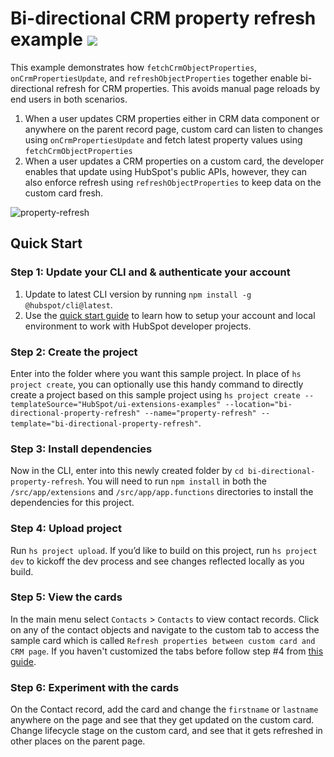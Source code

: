 # Bi-directional CRM property refresh example ![](https://badgen.net/badge/-/TypeScript/blue?icon=typescript&label)

This example demonstrates how `fetchCrmObjectProperties`, `onCrmPropertiesUpdate`, and `refreshObjectProperties` together enable bi-directional refresh for CRM properties. This avoids manual page reloads by end users in both scenarios.

1. When a user updates CRM properties either in CRM data component or anywhere on the parent record page, custom card can listen to changes using `onCrmPropertiesUpdate` and fetch latest property values using `fetchCrmObjectProperties`
2. When a user updates a CRM properties on a custom card, the developer enables that update using HubSpot's public APIs, however, they can also enforce refresh using `refreshObjectProperties` to keep data on the custom card fresh.
   
![property-refresh](https://github.com/HubSpot/ui-extensions-examples/assets/20711270/0a13b2bc-c6d7-4fd6-a43c-225e9d94aef4)


## Quick Start

### Step 1: Update your CLI and & authenticate your account

1. Update to latest CLI version by running `npm install -g @hubspot/cli@latest`.
2. Use the [quick start guide](https://developers.hubspot.com/docs/platform/ui-extensions-quickstart) to learn how to setup your account and local environment to work with HubSpot developer projects. 

### Step 2: Create the project

Enter into the folder where you want this sample project. In place of `hs project create`, you can optionally use this handy command to directly create a project based on this sample project using `hs project create --templateSource="HubSpot/ui-extensions-examples" --location="bi-directional-property-refresh" --name="property-refresh" --template="bi-directional-property-refresh"`.

### Step 3: Install dependencies

Now in the CLI, enter into this newly created folder by `cd bi-directional-property-refresh`. You will need to run `npm install` in both the `/src/app/extensions` and `/src/app/app.functions` directories to install the dependencies for this project.

### Step 4: Upload project

Run `hs project upload`. If you’d like to build on this project, run `hs project dev` to kickoff the dev process and see changes reflected locally as you build.

### Step 5: View the cards

In the main menu select `Contacts` > `Contacts` to view contact records. Click on any of the contact objects and navigate to the custom tab to access the sample card which is called `Refresh properties between custom card and CRM page`. If you haven't customized the tabs before follow step #4 from [this guide](https://developers.hubspot.com/docs/platform/ui-extensions-quickstart).

### Step 6: Experiment with the cards

On the Contact record, add the card and change the `firstname` or `lastname` anywhere on the page and see that they get updated on the custom card. Change lifecycle stage on the custom card, and see that it gets refreshed in other places on the parent page.
